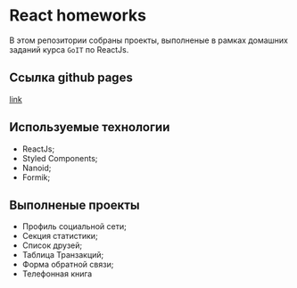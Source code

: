 # React homeworks

В этом репозитории собраны проекты, выполненые в рамках домашних заданий курса
`GoIT` по ReactJs.

## Ссылка github pages

[link](https://cherkasovaa.github.io/react-goit-homework/)

## Используемые технологии

- ReactJs;
- Styled Components;
- Nanoid;
- Formik;

## Выполненые проекты

- Профиль социальной сети;
- Секция статистики;
- Список друзей;
- Таблица Транзакций;
- Форма обратной связи;
- Телефонная книга
